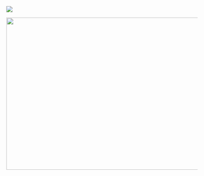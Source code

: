 <a href="https://wakatime.com"><img src="https://wakatime.com/share/@JaeyeongYang/efb0ace2-60c4-4dca-8f1b-10b85dac0128.png" /></a>

<a href="https://www.gitanimals.org/en_US?utm_medium=image&utm_source=JaeyeongYang&utm_content=farm"><img src="https://render.gitanimals.org/farms/JaeyeongYang" width="800" height="400" /></a>
